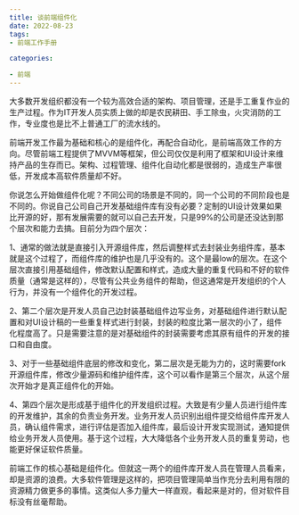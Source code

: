 ```yaml
---
title: 谈前端组件化
date: 2022-08-23
tags: 
- 前端工作手册

categories:

- 前端
---
```


大多数开发组织都没有一个较为高效合适的架构、项目管理，还是手工重复作业的生产过程。作为IT开发人员实质上做的却是农民耕田、手工除虫，火灾消防的工作，专业度也是比不上普通工厂的流水线的。

前端开发工作最为基础和核心的是组件化，再配合自动化，是前端高效工作的方向。尽管前端工程提供了MVVM等框架，但公司仅仅是利用了框架和UI设计来维持产品的生存而已。架构、过程管理、组件化自动化都是很弱的，造成生产率很低，开发成本高软件质量却不好。



你说怎么开始做组件化呢？不同公司的场景是不同的，同一个公司的不同阶段也是不同的。你说自己公司自己开发基础组件库有没有必要？定制的UI设计效果如果比开源的好，那有发展需要的就可以自己去开发，只是99%的公司是还没达到那个层次和能力去搞。目前分为四个层次：

1、通常的做法就是直接引入开源组件库，然后调整样式去封装业务组件库，基本就是这个过程了，而组件库的维护也是几乎没有的。这个是最low的层次。在这个层次直接引用基础组件，修改默认配置和样式，造成大量的重复代码和不好的软件质量（通常是这样的），尽管有公共业务组件的帮助，但这通常是开发组织的个人行为，并没有一个组件化的开发过程。



2、第二个层次是开发人员自己边封装基础组件边写业务，对基础组件进行默认配置和对UI设计稿的一些重复样式进行封装，封装的粒度比第一层次的小了，组件化程度高了。只是需要注意的是对基础组件的封装需要考虑其原有组件的开发的接口和自由度。



3、对于一些基础组件底层的修改和变化，第二层次是无能为力的，这时需要fork开源组件库，修改少量源码和维护组件库，这个可以看作是第三个层次，从这个层次开始才是真正组件化的开始。



4、第四个层次是形成基于组件化的开发组织过程。大致是有少量人员进行组件库的开发维护，其余的负责业务开发。业务开发人员识别出组件提交给组件库开发人员，确认组件需求，进行评估是否加入组件库，最后设计开发实现测试，通知提供给业务开发人员使用。基于这个过程，大大降低各个业务开发人员的重复劳动，也能更好保证软件质量。



前端工作的核心基础是组件化。但就这一两个的组件库开发人员在管理人员看来，却是资源的浪费。大多软件管理是这样的，把项目管理简单当作充分去利用有限的资源精力做更多的事情。这类似人多力量大一样直观，看起来是对的，但对软件目标没有丝毫帮助。